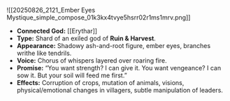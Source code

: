 ![[20250826_2121_Ember Eyes Mystique_simple_compose_01k3kx4tvye5hsrr02r1ms1mrv.png]]
- **Connected God:** [[Erythar]]
- **Type:** Shard of an exiled god of **Ruin & Harvest**.
- **Appearance:** Shadowy ash-and-root figure, ember eyes, branches writhe like tendrils.
- **Voice:** Chorus of whispers layered over roaring fire.
- **Promise:** “You want strength? I can give it. You want vengeance? I can sow it. But your soil will feed me first.”
- **Effects:** Corruption of crops, mutation of animals, visions, physical/emotional changes in villagers, subtle manipulation of leaders.


